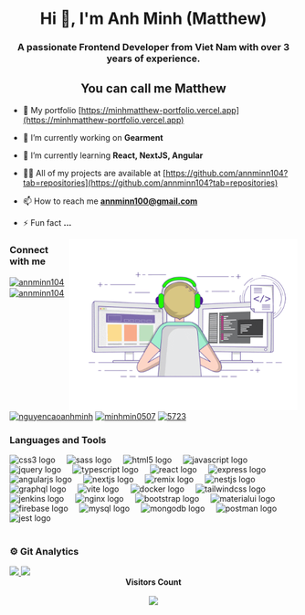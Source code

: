 <h1 align="center">Hi 👋, I'm Anh Minh (Matthew)</h1>
<h3 align="center">A passionate Frontend Developer from Viet Nam with over 3 years of experience.</h3>
<h2 align="center">You can call me Matthew</h2>

- 📄 My portfolio [https://minhmatthew-portfolio.vercel.app](https://minhmatthew-portfolio.vercel.app)

- 🔭 I’m currently working on **Gearment**

- 🌱 I’m currently learning **React, NextJS, Angular**

<!-- - 👯 I’m looking to collaborate on **...**

- 🤝 I’m looking for help with **...** -->

- 👨‍💻 All of my projects are available at [https://github.com/annminn104?tab=repositories](https://github.com/annminn104?tab=repositories)

<!-- - 📝 I regularly write articles on [...](...) -->

<!-- - 💬 Ask me about **...** -->

- 📫 How to reach me **<annminn100@gmail.com>**

<!-- - 📄 Know about my experiences [...](...) -->

- ⚡ Fun fact **...**

<img align="right" alt="Coding" width="400" src="https://github.com/annminn104/annminn104/blob/main/images/dev.gif">

<h3 align="left">Connect with me</h3>
<p align="left">
<a href="https://codepen.io/annminn104" target="_blank"><img align="center" src="https://raw.githubusercontent.com/rahuldkjain/github-profile-readme-generator/master/src/images/icons/Social/codepen.svg" alt="annminn104" height="30" width="40" /></a>
<a href="https://dev.to/annminn104" target="_blank"><img align="center" src="https://raw.githubusercontent.com/rahuldkjain/github-profile-readme-generator/master/src/images/icons/Social/devto.svg" alt="annminn104" height="30" width="40" /></a>
<a href="https://linkedin.com/in/nguyencaoanhminh" target="_blank"><img align="center" src="https://raw.githubusercontent.com/rahuldkjain/github-profile-readme-generator/master/src/images/icons/Social/linked-in-alt.svg" alt="nguyencaoanhminh" height="30" width="40" /></a>
<a href="https://fb.com/minhmin0507" target="_blank"><img align="center" src="https://raw.githubusercontent.com/rahuldkjain/github-profile-readme-generator/master/src/images/icons/Social/facebook.svg" alt="minhmin0507" height="30" width="40" /></a>
<a href="https://discord.gg/5723" target="_blank"><img align="center" src="https://raw.githubusercontent.com/rahuldkjain/github-profile-readme-generator/master/src/images/icons/Social/discord.svg" alt="5723" height="30" width="40" /></a>
</p>

<h3 align="left">Languages and Tools</h3>
<div align="left">
  <img src="https://skillicons.dev/icons?i=css" height="40" alt="css3 logo"  />
  <img width="12" />
  <img src="https://skillicons.dev/icons?i=sass" height="40" alt="sass logo"  />
  <img width="12" />
  <img src="https://skillicons.dev/icons?i=html" height="40" alt="html5 logo"  />
  <img width="12" />
  <img src="https://skillicons.dev/icons?i=js" height="40" alt="javascript logo"  />
  <img width="12" />
  <img src="https://skillicons.dev/icons?i=jquery" height="40" alt="jquery logo"  />
  <img width="12" />
  <img src="https://skillicons.dev/icons?i=ts" height="40" alt="typescript logo"  />
  <img width="12" />
  <img src="https://skillicons.dev/icons?i=react" height="40" alt="react logo"  />
  <img width="12" />
  <img src="https://skillicons.dev/icons?i=express" height="40" alt="express logo"  />
  <img width="12" />
  <img src="https://skillicons.dev/icons?i=angular" height="40" alt="angularjs logo"  />
  <img width="12" />
  <img src="https://cdn.jsdelivr.net/gh/devicons/devicon/icons/nextjs/nextjs-original.svg" height="40" alt="nextjs logo"  />
  <img width="12" />
  <img src="https://skillicons.dev/icons?i=remix" height="40" alt="remix logo"  />
  <img width="12" />
  <img src="https://skillicons.dev/icons?i=nestjs" height="40" alt="nestjs logo"  />
  <img width="12" />
  <img src="https://skillicons.dev/icons?i=graphql" height="40" alt="graphql logo"  />
  <img width="12" />
  <img src="https://skillicons.dev/icons?i=vite" height="40" alt="vite logo"  />
  <img width="12" />
  <img src="https://skillicons.dev/icons?i=docker" height="40" alt="docker logo"  />
  <img width="12" />
  <img src="https://skillicons.dev/icons?i=tailwind" height="40" alt="tailwindcss logo"  />
  <img width="12" />
  <img src="https://skillicons.dev/icons?i=jenkins" height="40" alt="jenkins logo"  />
  <img width="12" />
  <img src="https://skillicons.dev/icons?i=nginx" height="40" alt="nginx logo"  />
  <img width="12" />
  <img src="https://skillicons.dev/icons?i=bootstrap" height="40" alt="bootstrap logo"  />
  <img width="12" />
  <img src="https://skillicons.dev/icons?i=materialui" height="40" alt="materialui logo"  />
  <img width="12" />
  <img src="https://skillicons.dev/icons?i=firebase" height="40" alt="firebase logo"  />
  <img width="12" />
  <img src="https://skillicons.dev/icons?i=mysql" height="40" alt="mysql logo"  />
  <img width="12" />
  <img src="https://skillicons.dev/icons?i=mongodb" height="40" alt="mongodb logo"  />
  <img width="12" />
  <img src="https://skillicons.dev/icons?i=postman" height="40" alt="postman logo"  />
  <img width="12" />
  <img src="https://skillicons.dev/icons?i=jest" height="40" alt="jest logo"  />
</div>
<br/>
<h3 align="left">⚙️ Git Analytics</h3>
<a href="https://github.com/annminn104">
  <img height="200em" src="https://github-readme-stats.vercel.app/api?username=annminn104&theme=buefy&show_icons=true" />
  <img height="200em" src="https://github-readme-stats.vercel.app/api/top-langs/?username=annminn104&theme=buefy&layout=compact" />
</a>

<br>

<div align="center">
  <b>Visitors Count</b>
  <br>
  <p align="center"><img align="center" src="https://profile-counter.glitch.me/{annminn104}/count.svg" /></p>
</div>
